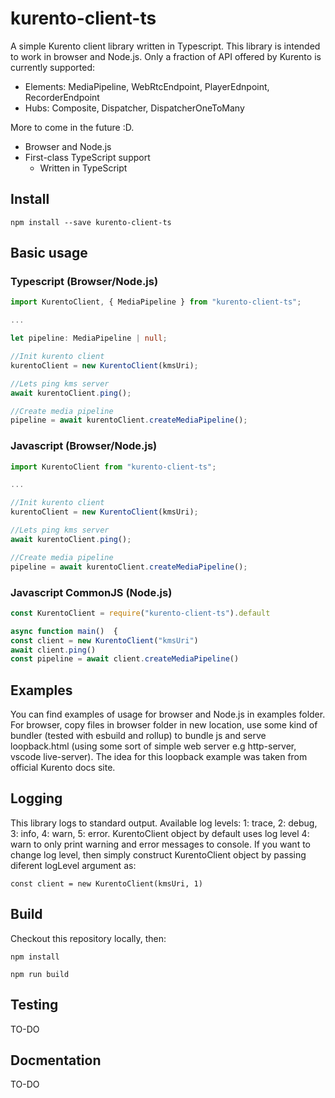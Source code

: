 # kurento-client-ts

A simple Kurento client library written in Typescript. This library is intended to work in browser and Node.js. Only a fraction of API offered by Kurento is currently supported:

- Elements: MediaPipeline, WebRtcEndpoint, PlayerEdnpoint, RecorderEndpoint
- Hubs: Composite, Dispatcher, DispatcherOneToMany

More to come in the future :D.

- Browser and Node.js
- First-class TypeScript support
  - Written in TypeScript

## Install

`npm install --save kurento-client-ts`

## Basic usage

### Typescript (Browser/Node.js)

```typescript
import KurentoClient, { MediaPipeline } from "kurento-client-ts";

...

let pipeline: MediaPipeline | null;

//Init kurento client
kurentoClient = new KurentoClient(kmsUri);

//Lets ping kms server
await kurentoClient.ping();

//Create media pipeline
pipeline = await kurentoClient.createMediaPipeline();
```

### Javascript (Browser/Node.js)

```javascript
import KurentoClient from "kurento-client-ts";

...

//Init kurento client
kurentoClient = new KurentoClient(kmsUri);

//Lets ping kms server
await kurentoClient.ping();

//Create media pipeline
pipeline = await kurentoClient.createMediaPipeline();
```

### Javascript CommonJS (Node.js)

```javascript
const KurentoClient = require("kurento-client-ts").default

async function main()  {
const client = new KurentoClient("kmsUri")
await client.ping()
const pipeline = await client.createMediaPipeline()
```

## Examples

You can find examples of usage for browser and Node.js in examples folder. For browser, copy files in browser folder in new location, use some kind of bundler (tested with esbuild and rollup) to bundle js and serve loopback.html (using some sort of simple web server e.g http-server, vscode live-server). The idea for this loopback example was taken from official Kurento docs site.

## Logging

This library logs to standard output. Available log levels: 1: trace, 2: debug, 3: info, 4: warn, 5: error. KurentoClient object by default uses log level 4: warn to only print warning and error messages to console. If you want to change log level, then simply construct KurentoClient object by passing diferent logLevel argument as:

`const client = new KurentoClient(kmsUri, 1)`

## Build

Checkout this repository locally, then:

`npm install`

`npm run build`

## Testing

TO-DO

## Docmentation

TO-DO
